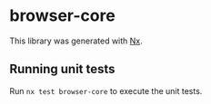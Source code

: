 # browser-core

This library was generated with [Nx](https://nx.dev).

## Running unit tests

Run `nx test browser-core` to execute the unit tests.
